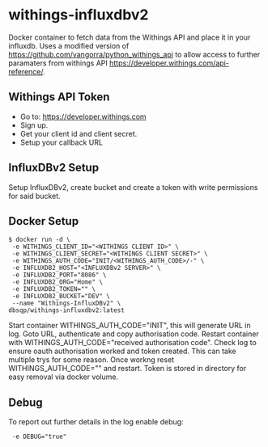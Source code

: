 # withings-influxdbv2
Docker container to fetch data from the Withings API and place it in your influxdb. Uses a modified version of https://github.com/vangorra/python_withings_api to allow access to further paramaters from withings API https://developer.withings.com/api-reference/. 

## Withings API Token
- Go to: https://developer.withings.com
- Sign up.
- Get your client id and client secret.
- Setup your callback URL

## InfluxDBv2 Setup

Setup InfluxDBv2, create bucket and create a token with write permissions for said bucket.

## Docker Setup
```
$ docker run -d \
 -e WITHINGS_CLIENT_ID="<WITHINGS CLIENT ID>" \
 -e WITHINGS_CLIENT_SECRET="<WITHINGS CLIENT SECRET>" \
 -e WITHINGS_AUTH_CODE="INIT/<WITHINGS_AUTH_CODE>/-" \
 -e INFLUXDB2_HOST="<INFLUXDBv2 SERVER>" \
 -e INFLUXDB2_PORT="8086" \
 -e INFLUXDB2_ORG="Home" \
 -e INFLUXDB2_TOKEN="" \
 -e INFLUXDB2_BUCKET="DEV" \
 --name "Withings-InfluxDBv2" \
dbsqp/withings-influxdbv2:latest
```
Start container WITHINGS_AUTH_CODE="INIT", this will generate URL in log. Goto URL, authenticate and copy authorisation code. Restart container with WITHINGS_AUTH_CODE="received authorisation code". Check log to ensure oauth authorisation worked and token created. This can take multiple trys for some reason. Once workng reset WITHINGS_AUTH_CODE="" and restart. Token is stored in directory for easy removal via docker volume.

## Debug
To report out further details in the log enable debug:
```
 -e DEBUG="true"
```
